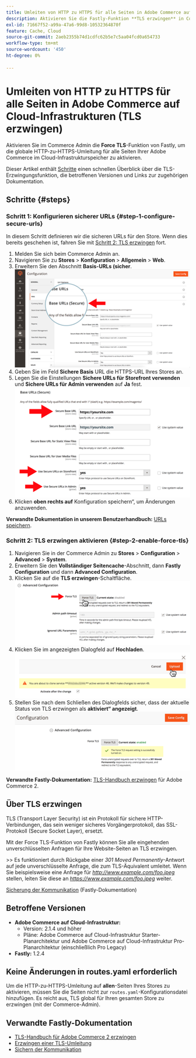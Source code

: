 ```yaml
---
title: Umleiten von HTTP zu HTTPS für alle Seiten in Adobe Commerce auf Cloud-Infrastrukturen (TLS erzwingen)
description: Aktivieren Sie die Fastly-Funktion **TLS erzwingen** in Commerce Admin, um die globale HTTP-zu-HTTPS-Umleitung für alle Seiten Ihrer Adobe Commerce im Cloud-Infrastrukturspeicher zu aktivieren.
exl-id: 71667f52-a99a-47a6-99d8-10532364870f
feature: Cache, Cloud
source-git-commit: 2aeb2355b74d1cdfc62b5e7c5aa04fcd0a654733
workflow-type: tm+mt
source-wordcount: '450'
ht-degree: 0%

---
```


# Umleiten von HTTP zu HTTPS für alle Seiten in Adobe Commerce auf Cloud-Infrastrukturen (TLS erzwingen)

Aktivieren Sie im Commerce Admin die **Force TLS**-Funktion von Fastly, um die globale HTTP-zu-HTTPS-Umleitung für alle Seiten Ihrer Adobe Commerce im Cloud-Infrastrukturspeicher zu aktivieren.

Dieser Artikel enthält [Schritte](#steps) einen schnellen Überblick über die TLS-Erzwingungsfunktion, die betroffenen Versionen und Links zur zugehörigen Dokumentation.

## Schritte {#steps}

### Schritt 1: Konfigurieren sicherer URLs {#step-1-configure-secure-urls}

In diesem Schritt definieren wir die sicheren URLs für den Store. Wenn dies bereits geschehen ist, fahren Sie mit [Schritt 2: TLS erzwingen](#step-2-enable-force-tls) fort.

1. Melden Sie sich beim Commerce Admin an.
1. Navigieren Sie zu **Stores** > **Konfiguration** > **Allgemein** > **Web**.
1. Erweitern Sie den Abschnitt **Basis-URLs (sicher**.    ![magento-admin_base-urls-secure.png](assets/magento-admin_base-urls-secure.png)
1. Geben Sie im Feld **Sichere Basis** URL die HTTPS-URL Ihres Stores an.
1. Legen Sie die Einstellungen **Sichere URLs für Storefront verwenden** und **Sichere URLs für Admin verwenden** auf **Ja** fest.    ![magento-admin_base-urls-secure-settings.png](assets/magento-admin_base-urls-secure-settings.png)
1. Klicken **oben rechts auf** Konfiguration speichern“, um Änderungen anzuwenden.

**Verwandte Dokumentation in unserem Benutzerhandbuch:**   [URLs speichern](https://experienceleague.adobe.com/de/docs/commerce-admin/stores-sales/site-store/store-urls).

### Schritt 2: TLS erzwingen aktivieren {#step-2-enable-force-tls}

1. Navigieren Sie in der Commerce Admin zu **Stores** > **Configuration** > **Advanced** > **System**.
1. Erweitern Sie den **Vollständiger Seitencache**-Abschnitt, dann **Fastly Configuration** und dann **Advanced Configuration**.
1. Klicken Sie auf die **TLS erzwingen**-Schaltfläche.    ![magento-admin_force-tls-button.png](assets/magento-admin_force-tls-button.png)
1. Klicken Sie im angezeigten Dialogfeld auf **Hochladen**.    ![magento-admin_force-tls-confirmation-dialog.png](assets/magento-admin_force-tls-confirmation-dialog.png)
1. Stellen Sie nach dem Schließen des Dialogfelds sicher, dass der aktuelle Status von TLS erzwingen als **aktiviert“ angezeigt**.    ![magento-admin_force-tls-enabled.png](assets/magento-admin_force-tls-enabled.png)

**Verwandte Fastly-Dokumentation:**   [TLS-Handbuch erzwingen](https://github.com/fastly/fastly-magento2/blob/master/Documentation/Guides/FORCE-TLS.md) für Adobe Commerce 2.

## Über TLS erzwingen

TLS (Transport Layer Security) ist ein Protokoll für sichere HTTP-Verbindungen, das sein weniger sicheres Vorgängerprotokoll, das SSL-Protokoll (Secure Socket Layer), ersetzt.

Mit der Force TLS-Funktion von Fastly können Sie alle eingehenden unverschlüsselten Anfragen für Ihre Website-Seiten an TLS erzwingen.

&#x200B;>>
Es funktioniert durch Rückgabe einer *301 Moved Permanently*-Antwort auf jede unverschlüsselte Anfrage, die zum TLS-Äquivalent umleitet. Wenn Sie beispielsweise eine Anfrage für *http://www.example.com/foo.jpeg* stellen, leiten Sie diese an *https://www.example.com/foo.jpeg* weiter.

[Sicherung der Kommunikation](https://docs.fastly.com/guides/securing-communications/) (Fastly-Dokumentation)

## Betroffene Versionen

* **Adobe Commerce auf Cloud-Infrastruktur:**
   * Version: 2.1.4 und höher
   * Pläne: Adobe Commerce auf Cloud-Infrastruktur Starter-Planarchitektur und Adobe Commerce auf Cloud-Infrastruktur Pro-Planarchitektur (einschließlich Pro Legacy)
* **Fastly:** 1.2.4

## Keine Änderungen in routes.yaml erforderlich

Um die HTTP-zu-HTTPS-Umleitung auf **allen**-Seiten Ihres Stores zu aktivieren, müssen Sie die Seiten nicht zur `routes.yaml`-Konfigurationsdatei hinzufügen. Es reicht aus, TLS global für Ihren gesamten Store zu erzwingen (mit der Commerce-Admin).

## Verwandte Fastly-Dokumentation

* [TLS-Handbuch für Adobe Commerce 2 erzwingen](https://github.com/fastly/fastly-magento2/blob/master/Documentation/Guides/FORCE-TLS.md)
* [Erzwingen einer TLS-Umleitung](https://docs.fastly.com/guides/securing-communications/forcing-a-tls-redirect)
* [Sichern der Kommunikation](https://docs.fastly.com/guides/securing-communications/)
